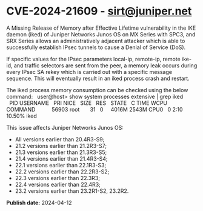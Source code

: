 # CVE-2024-21609 - sirt@juniper.net

A Missing Release of Memory after Effective Lifetime vulnerability in the IKE daemon (iked) of Juniper Networks Junos OS on MX Series with SPC3, and SRX Series allows an administratively adjacent attacker which is able to successfully establish IPsec tunnels to cause a Denial of Service (DoS).

If specific values for the IPsec parameters local-ip, remote-ip, remote ike-id, and traffic selectors are sent from the peer, a memory leak occurs during every IPsec SA rekey which is carried out with a specific message sequence. This will eventually result in an iked process crash and restart.

The iked process memory consumption can be checked using the below command:
  user@host> show system processes extensive | grep iked
           PID   USERNAME     PRI  NICE    SIZE    RES    STATE    C   TIME  WCPU COMMAND
           56903 root         31    0      4016M  2543M   CPU0     0   2:10  10.50% iked

This issue affects Juniper Networks Junos OS:
  *  All versions earlier than 20.4R3-S9;
  *  21.2 versions earlier than 21.2R3-S7;
  *  21.3 versions earlier than 21.3R3-S5;
  *  21.4 versions earlier than 21.4R3-S4;
  *  22.1 versions earlier than 22.1R3-S3;
  *  22.2 versions earlier than 22.2R3-S2;
  *  22.3 versions earlier than 22.3R3;
  *  22.4 versions earlier than 22.4R3;
  *  23.2 versions earlier than 23.2R1-S2, 23.2R2.

**Publish date:** 2024-04-12
